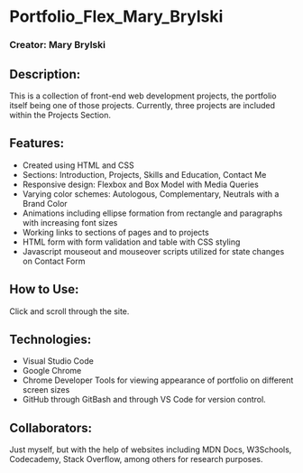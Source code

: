 # Portfolio_Flex_Mary_Brylski
### Creator: Mary Brylski

## Description: 
This is a collection of front-end web development projects, the portfolio itself being one of those projects. Currently, three projects are included within the Projects Section.

## Features:
* Created using HTML and CSS
* Sections: Introduction, Projects, Skills and Education, Contact Me
* Responsive design: Flexbox and Box Model with Media Queries
* Varying color schemes: Autologous, Complementary, Neutrals with a Brand Color
* Animations including ellipse formation from rectangle and paragraphs with increasing font sizes
* Working links to sections of pages and to projects
* HTML form with form validation and table with CSS styling
* Javascript mouseout and mouseover scripts utilized for state changes on Contact Form

## How to Use: 
Click and scroll through the site.

## Technologies: 
* Visual Studio Code
* Google Chrome 
* Chrome Developer Tools for viewing appearance of portfolio on different screen sizes 
* GitHub through GitBash and through VS Code for version control.

## Collaborators: 
Just myself, but with the help of websites including MDN Docs, W3Schools, Codecademy, Stack Overflow, among others for research purposes.
